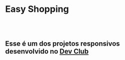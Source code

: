 <h1>Easy Shopping</h1>
<br>
<br>

<h2>Esse é um dos projetos responsivos desenvolvido no <a href="https://aulas.devclub.com.br"> Dev Club</a></h2>
